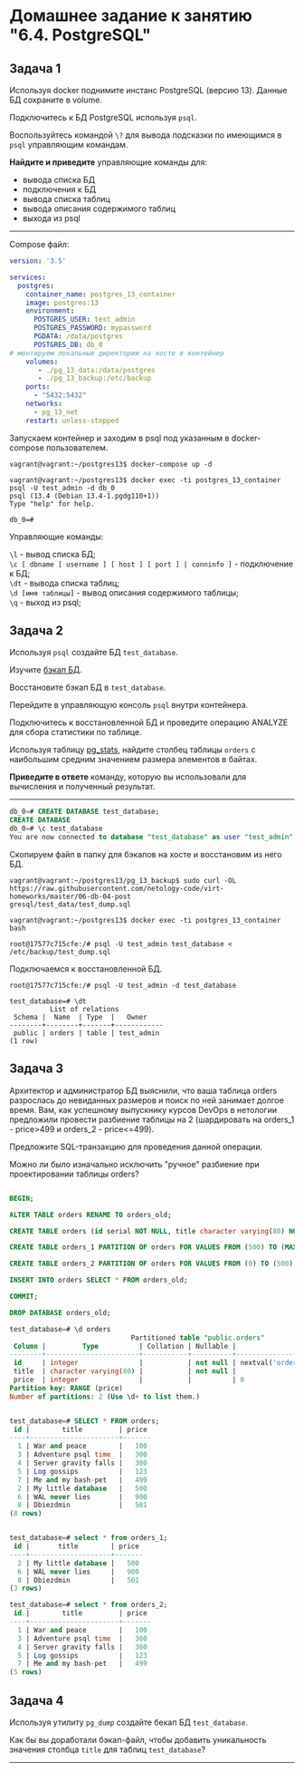 # Домашнее задание к занятию "6.4. PostgreSQL"

## Задача 1

Используя docker поднимите инстанс PostgreSQL (версию 13). Данные БД сохраните в volume.

Подключитесь к БД PostgreSQL используя `psql`.

Воспользуйтесь командой `\?` для вывода подсказки по имеющимся в `psql` управляющим командам.

**Найдите и приведите** управляющие команды для:
- вывода списка БД
- подключения к БД
- вывода списка таблиц
- вывода описания содержимого таблиц
- выхода из psql

---
Compose файл:
```yml
version: '3.5'

services:
  postgres:
    container_name: postgres_13_container
    image: postgres:13
    environment:
      POSTGRES_USER: test_admin
      POSTGRES_PASSWORD: mypassword
      PGDATA: /data/postgres
      POSTGRES_DB: db_0
# монтируем локальные директории на хосте в контейнер      
    volumes:
       - ./pg_13_data:/data/postgres
       - ./pg_13_backup:/etc/backup
    ports:
      - "5432:5432"
    networks:
      - pg_13_net
    restart: unless-stopped
```


Запускаем контейнер и заходим в psql под указанным в docker-compose пользователем.
```
vagrant@vagrant:~/postgres13$ docker-compose up -d

vagrant@vagrant:~/postgres13$ docker exec -ti postgres_13_container psql -U test_admin -d db_0
psql (13.4 (Debian 13.4-1.pgdg110+1))
Type "help" for help.

db_0=#
```

Управляющие команды:

`\l` - вывод списка БД;  
`\c [ dbname [ username ] [ host ] [ port ] | conninfo ]` - подключениe к БД;  
`\dt` - вывода списка таблиц;  
`\d [имя таблицы]` - вывод описания содержимого таблицы;  
`\q` - выход из psql;  

## Задача 2

Используя `psql` создайте БД `test_database`.

Изучите [бэкап БД](https://github.com/netology-code/virt-homeworks/tree/master/06-db-04-postgresql/test_data).

Восстановите бэкап БД в `test_database`.

Перейдите в управляющую консоль `psql` внутри контейнера.

Подключитесь к восстановленной БД и проведите операцию ANALYZE для сбора статистики по таблице.

Используя таблицу [pg_stats](https://postgrespro.ru/docs/postgresql/12/view-pg-stats), найдите столбец таблицы `orders` 
с наибольшим средним значением размера элементов в байтах.

**Приведите в ответе** команду, которую вы использовали для вычисления и полученный результат.

---
```sql
db_0=# CREATE DATABASE test_database;
CREATE DATABASE
db_0=# \c test_database
You are now connected to database "test_database" as user "test_admin".
```
Скопируем файл в папку для бэкапов на хосте и восстановим из него БД.
```
vagrant@vagrant:~/postgres13/pg_13_backup$ sudo curl -OL https://raw.githubusercontent.com/netology-code/virt-homeworks/master/06-db-04-post
gresql/test_data/test_dump.sql

vagrant@vagrant:~/postgres13$ docker exec -ti postgres_13_container bash

root@17577c715cfe:/# psql -U test_admin test_database < /etc/backup/test_dump.sql
```
Подключаемся к восстановленной БД.
```
root@17577c715cfe:/# psql -U test_admin -d test_database

test_database=# \dt
          List of relations
 Schema |  Name  | Type  |   Owner
--------+--------+-------+------------
 public | orders | table | test_admin
(1 row)
```



## Задача 3

Архитектор и администратор БД выяснили, что ваша таблица orders разрослась до невиданных размеров и
поиск по ней занимает долгое время. Вам, как успешному выпускнику курсов DevOps в нетологии предложили
провести разбиение таблицы на 2 (шардировать на orders_1 - price>499 и orders_2 - price<=499).

Предложите SQL-транзакцию для проведения данной операции.

Можно ли было изначально исключить "ручное" разбиение при проектировании таблицы orders?

```sql

BEGIN;

ALTER TABLE orders RENAME TO orders_old;

CREATE TABLE orders (id serial NOT NULL, title character varying(80) NOT NULL, price integer DEFAULT 0) PARTITION BY RANGE (price);

CREATE TABLE orders_1 PARTITION OF orders FOR VALUES FROM (500) TO (MAXVALUE);

CREATE TABLE orders_2 PARTITION OF orders FOR VALUES FROM (0) TO (500);

INSERT INTO orders SELECT * FROM orders_old;

COMMIT;

DROP DATABASE orders_old;
```
```sql
test_database=# \d orders
                              Partitioned table "public.orders"
 Column |         Type          | Collation | Nullable |               Default
--------+-----------------------+-----------+----------+-------------------------------------
 id     | integer               |           | not null | nextval('orders_id_seq1'::regclass)
 title  | character varying(80) |           | not null |
 price  | integer               |           |          | 0
Partition key: RANGE (price)
Number of partitions: 2 (Use \d+ to list them.)


test_database=# SELECT * FROM orders;
 id |        title         | price
----+----------------------+-------
  1 | War and peace        |   100
  3 | Adventure psql time  |   300
  4 | Server gravity falls |   300
  5 | Log gossips          |   123
  7 | Me and my bash-pet   |   499
  2 | My little database   |   500
  6 | WAL never lies       |   900
  8 | Dbiezdmin            |   501
(8 rows)


test_database=# select * from orders_1;
 id |       title        | price
----+--------------------+-------
  2 | My little database |   500
  6 | WAL never lies     |   900
  8 | Dbiezdmin          |   501
(3 rows)

test_database=# select * from orders_2;
 id |        title         | price
----+----------------------+-------
  1 | War and peace        |   100
  3 | Adventure psql time  |   300
  4 | Server gravity falls |   300
  5 | Log gossips          |   123
  7 | Me and my bash-pet   |   499
(5 rows)


```



## Задача 4

Используя утилиту `pg_dump` создайте бекап БД `test_database`.

Как бы вы доработали бэкап-файл, чтобы добавить уникальность значения столбца `title` для таблиц `test_database`?

---
